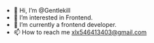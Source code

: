 - 👋 Hi, I’m @Gentlekill
- 👀 I’m interested in Frontend.
- 🌱 I’m currently a frontend developer.
- 📫 How to reach me xlx546413403@gmail.com
